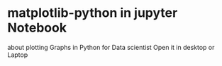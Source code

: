 # matplotlib-python in jupyter Notebook
about plotting Graphs in Python for Data scientist
Open it in desktop or Laptop
